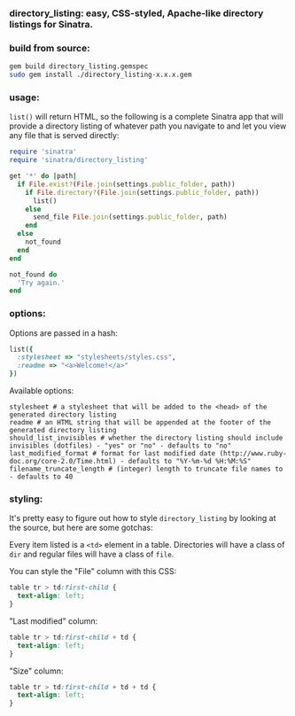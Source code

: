 ### directory_listing: easy, CSS-styled, Apache-like directory listings for Sinatra.

### build from source:

```bash
gem build directory_listing.gemspec
sudo gem install ./directory_listing-x.x.x.gem
```

### usage:

```list()``` will return HTML, so the following is a complete Sinatra app that will provide a directory listing of whatever path you navigate to and let you view any file that is served directly:

```ruby
require 'sinatra'
require 'sinatra/directory_listing'

get '*' do |path|
  if File.exist?(File.join(settings.public_folder, path))
    if File.directory?(File.join(settings.public_folder, path))
      list()
    else
      send_file File.join(settings.public_folder, path)
    end
  else
    not_found
  end
end

not_found do
  'Try again.'
end
```

### options:

Options are passed in a hash:

```ruby
list({
  :stylesheet => "stylesheets/styles.css",
  :readme => "<a>Welcome!</a>"
})
```

Available options:

```
stylesheet # a stylesheet that will be added to the <head> of the generated directory listing
readme # an HTML string that will be appended at the footer of the generated directory listing
should_list_invisibles # whether the directory listing should include invisibles (dotfiles) - "yes" or "no" - defaults to "no"
last_modified_format # format for last modified date (http://www.ruby-doc.org/core-2.0/Time.html) - defaults to "%Y-%m-%d %H:%M:%S"
filename_truncate_length # (integer) length to truncate file names to - defaults to 40
```

### styling:

It's pretty easy to figure out how to style ```directory_listing``` by looking at the source, but here are some gotchas:

Every item listed is a ```<td>``` element in a table. Directories will have a class of ```dir``` and regular files will have a class of ```file```. 

You can style the "File" column with this CSS:

```css
table tr > td:first-child { 
  text-align: left;
}
```

"Last modified" column:

```css
table tr > td:first-child + td { 
  text-align: left;
}
```

"Size" column:

```css
table tr > td:first-child + td + td { 
  text-align: left;
}
```